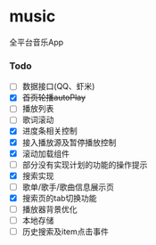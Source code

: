 # music
全平台音乐App

### Todo
 - [ ] 数据接口(QQ、虾米)
 - [x] ~~首页轮播autoPlay~~
 - [ ] 播放列表
 - [ ] 歌词滚动
 - [x] 进度条相关控制
 - [x] 接入播放源及暂停播放控制
 - [x] 滚动加载组件
 - [ ] 部分没有实现计划的功能的操作提示
 - [x] 搜索实现
 - [ ] 歌单/歌手/歌曲信息展示页
 - [x] 搜索页的tab切换功能
 - [ ] 播放器背景优化
 - [ ] 本地存储
 - [ ] 历史搜索及item点击事件